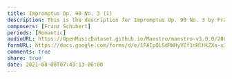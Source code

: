```yaml
---
title: Impromptus Op. 90 No. 3 (1)
description: This is the description for Impromptus Op. 90 No. 3 by Franz Schubert
composers: [Franz Schubert]
periods: [Romantic]
audioURL: https://OpenMusicDataset.github.io/Maestro/maestro-v3.0.0/2004/MIDI-Unprocessed_SMF_17_R1_2004_01-03_ORIG_MID--AUDIO_17_R1_2004_02_Track02_wav--1.midi
formURL: https://docs.google.com/forms/d/e/1FAIpQLSdRWHyVEf1nHlHkZXa-x1wT_2ptZUhWlRywLahYCjNbqVVR_Q/viewform
comments: true
share: true
date: 2021-08-08T07:43:13-06:00
---
```

